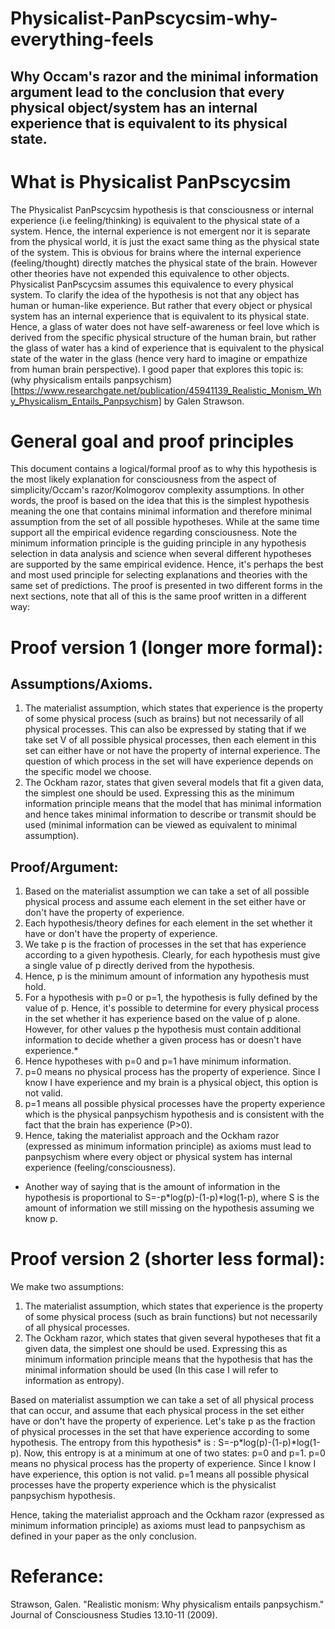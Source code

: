 # Physicalist-PanPscycsim-why-everything-feels
## Why Occam's razor and the minimal information argument lead to the conclusion that every physical object/system has an internal experience that is equivalent to its physical state.  


 
# What is Physicalist PanPscycsim
The Physicalist PanPscycsim hypothesis is that consciousness or internal experience (i.e feeling/thinking) is equivalent to the physical state of a system. Hence, the internal experience is not emergent nor it is separate from the physical world, it is just the exact same thing as the physical state of the system.  This is obvious for brains where the internal experience (feeling/thought)  directly matches the physical state of the brain. However other theories have not expended this equivalence to other objects. Physicalist PanPscycsim assumes this equivalence to every physical system. To clarify the idea of the hypothesis is not that any object has human or human-like experience. But rather that every object or physical system has an internal experience that is equivalent to its physical state. Hence, a glass of water does not have self-awareness or feel love which is derived from the specific physical structure of the human brain, but rather the glass of water has a kind of experience that is equivalent to the physical state of the water in the glass (hence very hard to imagine or empathize from human brain perspective).
I good paper that explores this topic is:  (why physicalism entails panpsychism)[https://www.researchgate.net/publication/45941139_Realistic_Monism_Why_Physicalism_Entails_Panpsychism] by Galen Strawson.

# General goal and proof principles
This document contains a logical/formal proof as to why this hypothesis is the most likely explanation for consciousness from the aspect of simplicity/Occam's razor/Kolmogorov complexity assumptions. In other words, the proof is based on the idea that this is the simplest hypothesis meaning the one that contains minimal information and therefore minimal assumption from the set of all possible hypotheses. While at the same time support all the empirical evidence regarding consciousness.
Note the minimum information principle is the guiding principle in any hypothesis selection in data analysis and science when several different hypotheses are supported by the same empirical evidence. Hence, it's perhaps the best and most used principle for selecting explanations and theories with the same set of predictions.
The proof is presented in two different forms in the next sections, note that all of this is the same proof written in a different way:


# Proof version 1 (longer more formal):
## Assumptions/Axioms.
1) The materialist assumption, which states that experience is the property of some physical process (such as brains) but not necessarily of all physical processes. This can also be expressed by stating that if we take set V of all possible physical processes, then each element in this set can either have or not have the property of internal experience. The question of which process in the set will have experience depends on the specific model we choose.
2) The Ockham razor, states that given several models that fit a given data, the simplest one should be used. Expressing this as the minimum information principle means that the model that has minimal information and hence takes minimal information to describe or transmit should be used (minimal information can be viewed as equivalent to minimal assumption).
## Proof/Argument:
1) Based on the materialist assumption we can take a set of all possible physical process and assume each element in the set either have or don't have the property of experience.
2) Each hypothesis/theory defines for each element in the set whether it have or don't have the property of experience.
3) We take p is the fraction of processes in the set that has experience according to a given hypothesis. Clearly, for each hypothesis must give a single value of p directly derived from the hypothesis.
4) Hence, p is the minimum amount of information any hypothesis must hold.
5) For a hypothesis with  p=0 or p=1, the hypothesis is fully defined by the value of p. Hence, it's possible to determine for every physical process in the set whether it has experience based on the value of p alone. However, for other values p the hypothesis must contain additional information to decide whether a given process has or doesn't have experience.*
6) Hence hypotheses with p=0 and p=1 have minimum information.
7) p=0 means no physical process has the property of experience. Since I know I have experience and my brain is a physical object, this option is not valid.
8) p=1 means all possible physical processes have the property experience which is the physical panpsychism hypothesis and is consistent with the fact that the brain has experience (P>0).
9) Hence, taking the materialist approach and the Ockham razor (expressed as minimum information principle) as axioms must lead to panpsychism where every object or physical system has internal experience (feeling/consciousness).

* Another way of saying that is the amount of information in the hypothesis is proportional to  S=-p*log(p)-(1-p)*log(1-p), where S is the amount of information we still missing on the hypothesis assuming we know p. 

# Proof version 2 (shorter less formal):

We make two assumptions:
1) The materialist assumption, which states that experience is the property of some physical process (such as brain functions) but not necessarily of all physical processes.
2) The Ockham razor, which states that given several hypotheses that fit a given data, the simplest one should be used. Expressing this as minimum information principle means that the hypothesis that has the minimal information should be used (In this case I will refer to information as entropy).

Based on materialist assumption we can take a set of all physical process that can occur, and assume that each physical process in the set either have or don't have the property of experience.
Let's take p as the fraction of physical processes in the set that have experience according to some hypothesis.
The entropy from this hypothesis*  is : S=-p*log(p)-(1-p)*log(1-p).
Now, this entropy is at a minimum at one of two states: p=0 and p=1.
p=0 means no physical process has the property of experience. Since I know I have experience, this option is not valid.
p=1 means all possible physical processes have the property experience which is the physicalist panpsychism hypothesis.

Hence, taking the materialist approach and the Ockham razor (expressed as minimum information principle) as axioms must lead to panpsychism as defined in your paper as the only conclusion.

# Referance:
Strawson, Galen. "Realistic monism: Why physicalism entails panpsychism." Journal of Consciousness Studies 13.10-11 (2009).
